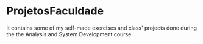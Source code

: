 # ProjetosFaculdade
It contains some of my self-made exercises and class' projects done during the the Analysis and System Development course.
